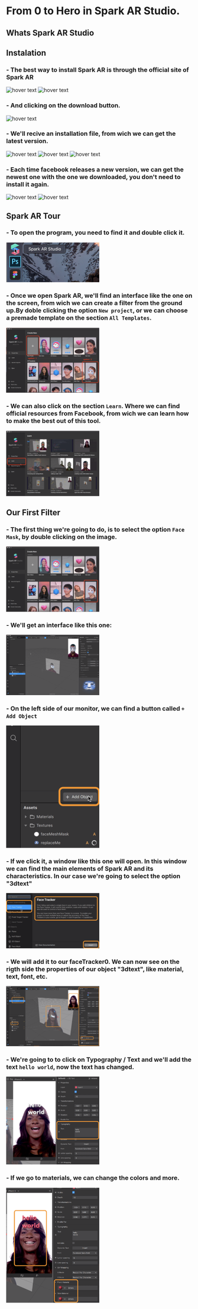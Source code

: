 # From 0 to Hero in Spark AR Studio.

## Whats Spark AR Studio

## Instalation


### - The best way to install Spark AR is through the official site of Spark AR 

<img src="https://scontent.fmex28-1.fna.fbcdn.net/v/t1.0-9/126960393_3623312641081717_5452165124711328985_o.jpg?_nc_cat=106&ccb=2&_nc_sid=0debeb&_nc_eui2=AeHZGtMOWcxhC0XhraUwDR04CWDYxCpUX0EJYNjEKlRfQRAxZUvmnLeqJjiUIsE--y-5Dk_75UWprGLrxnTe2hp7&_nc_ohc=iRQTLNBPtRUAX8iY7sk&_nc_ht=scontent.fmex28-1.fna&oh=a0205bdb078e0c48f4950bd3f9eaa6dd&oe=5FE4AFBC" width="50%" title="hover text" style="{display: block; margin-left: auto; margin-right: auto;}">
<img src="https://scontent.fmex28-1.fna.fbcdn.net/v/t1.0-9/127222249_3623312734415041_3586981490384962_o.jpg?_nc_cat=103&ccb=2&_nc_sid=0debeb&_nc_eui2=AeH6rlR0RtCYyUUGKX3bxNiWb8kqzEj0WypvySrMSPRbKm6jMqYE37WT7LC557FrELT-Snugf7gTKSz271ca8pNq&_nc_ohc=ii5IkfNRxAUAX89Uil5&_nc_ht=scontent.fmex28-1.fna&oh=1b94e5e4787de1cd2838c201ba0a9eb1&oe=5FE50273" width="50%" title="hover text">

### - And clicking on the download button. 

<img src="https://scontent.fmex28-1.fna.fbcdn.net/v/t1.0-9/126857463_3623312654415049_3692519349257280835_o.jpg?_nc_cat=103&ccb=2&_nc_sid=0debeb&_nc_eui2=AeGcwNpCVJP0dyAYN9weyRH9NmlnjWYBKig2aWeNZgEqKO_S4ntxS3z4MrCTa-k1RVF8p0w-HcwcFAZ_PX1ZXeCy&_nc_ohc=7-pmof_GfpgAX_Poe2M&_nc_ht=scontent.fmex28-1.fna&oh=bf23072ae5b888e7608399b2779b3b8b&oe=5FE448CB" width="50%" title="hover text">

### - We'll recive an installation file, from wich we can get the latest version.  

<img src="https://scontent.fmex28-1.fna.fbcdn.net/v/t1.0-9/126885078_3623312611081720_3596400700792248055_o.jpg?_nc_cat=103&ccb=2&_nc_sid=0debeb&_nc_eui2=AeG-Uj3ihAYSRZBs8x4gsoziE1_CaZ5IVtoTX8JpnkhW2tyDukklUiFcYbVKkJ21-13Qzw5C3ZfyIrjf-l4nA_3t&_nc_ohc=jLHQY9tRkHcAX-Khr5j&_nc_ht=scontent.fmex28-1.fna&oh=673edbe040049b6036645eb1e4633f1d&oe=5FE46D15" width="50%" title="hover text">
<img src="https://scontent.fmex28-1.fna.fbcdn.net/v/t1.0-9/127887680_3623312581081723_1097289638704730477_o.jpg?_nc_cat=109&ccb=2&_nc_sid=0debeb&_nc_eui2=AeHsbCjQUV5ri8wkj_8I44w0vyw3jnyZ0Du_LDeOfJnQO-XowgCt-MK2LPIWG3K0NotqKsImphE9ZbWF7n_fluSX&_nc_ohc=iRTAs5XfxdUAX8C5T2J&_nc_ht=scontent.fmex28-1.fna&oh=d1f22536b2b22f105ceb83ad1a25e75d&oe=5FE2ADCE" width="50%" title="hover text">
<img src="https://scontent.fmex28-1.fna.fbcdn.net/v/t1.0-9/126409509_3623312564415058_5022380160202443500_n.jpg?_nc_cat=110&ccb=2&_nc_sid=0debeb&_nc_eui2=AeGH9M4vYd-_phFAJP0GxjPXh7Zw9KOrMMGHtnD0o6swwWGeb9YTJCjLeNI3Sf3YurxWL8hsMrbAmRto2uSRyBCD&_nc_ohc=2ra1w8F7Za0AX_GqY4g&_nc_ht=scontent.fmex28-1.fna&oh=45985f0f557464221eb8af787d7bf271&oe=5FE46A91" width="50%" title="hover text">

### - Each time facebook releases a new version, we can get the newest one with the one we downloaded, you don't need to install it again.

<img src="https://scontent.fmex28-1.fna.fbcdn.net/v/l/t1.0-9/126863002_3623312584415056_7547696192321927761_n.jpg?_nc_cat=104&ccb=2&_nc_sid=0debeb&_nc_eui2=AeEkL25duK2e8LfgIHa-_uSyWWYWJ_vhNNNZZhYn--E00_uipsLFpJW-_ArW2WOkvT2QMQWkOtifM_14gyXGXazl&_nc_ohc=FynudqrtobYAX-xlTLA&_nc_ht=scontent.fmex28-1.fna&oh=7acac1f6ec38cd71737834737c77ef66&oe=5FE557A7" width="50%" title="hover text">
<img src="https://scontent.fmex28-1.fna.fbcdn.net/v/t1.0-9/126266478_3623312671081714_3256003376000252517_o.jpg?_nc_cat=100&ccb=2&_nc_sid=0debeb&_nc_eui2=AeHMCE8cSbMCz9RSKi8zDx0Zioi93jIqXsyKiL3eMipezBO3LzZ_APHILewcNx-TnMMMf7cx47FPz5YeylW4088V&_nc_ohc=d9VelXxvkFAAX8pApqt&_nc_ht=scontent.fmex28-1.fna&oh=da437e3f1b704f80b9c10269ceaf262d&oe=5FE5F08E" width="50%" title="hover text">


## Spark AR Tour

### - To open the program, you need to find it and double click it.


<img src="https://github.com/L3ts-H4ck/CommunityChallenge-Spark/blob/master/tutorials/intro-sources/02-intro.png?raw=true" width="50%" title="hover text">


### - Once we open Spark AR, we'll find an interface like the one on the screen, from wich we can create a filter from the ground up.By doble clicking the option ```New project```, or we can choose a premade template on the section ```All Templates```.


<img src="https://github.com/L3ts-H4ck/CommunityChallenge-Spark/blob/master/tutorials/intro-sources/03-intro.png?raw=true" width="50%" title="hover text">


### - We can also click on the section ```Learn```. Where we can find official resources from Facebook, from wich we can learn how to make the best out of this tool.


<img src="https://github.com/L3ts-H4ck/CommunityChallenge-Spark/blob/master/tutorials/intro-sources/04-intro.png?raw=true" width="50%" title="hover text">


## Our First Filter

### - The first thing we're going to do, is to select the option ``` Face Mask ```, by double clicking on the image.

<img src="https://github.com/L3ts-H4ck/CommunityChallenge-Spark/blob/master/tutorials/intro-sources/05-intro.png?raw=true" width="50%" title="hover text">

### - We'll get an interface like this one:

<img src="https://github.com/L3ts-H4ck/CommunityChallenge-Spark/blob/master/tutorials/intro-sources/06-intro.png?raw=true" width="50%" title="hover text">


### - On the left side of our monitor, we can find a button called ``` + Add Object ``` 


<img src="https://github.com/L3ts-H4ck/CommunityChallenge-Spark/blob/master/tutorials/intro-sources/08-intro.png?raw=true" width="50%" title="hover text">

### - If we click it, a window like this one will open. In this window we can find the main elements of Spark AR and its characteristics. In our case we're going to select the option "3dtext"

<img src="https://github.com/L3ts-H4ck/CommunityChallenge-Spark/blob/master/tutorials/intro-sources/09-intro.png?raw=true" width="50%" title="hover text">

### - We will add it to our faceTracker0. We can now see on the rigth side the properties of our object "3dtext", like material, text, font, etc.

<img src="https://github.com/L3ts-H4ck/CommunityChallenge-Spark/blob/master/tutorials/intro-sources/10-intro.png?raw=true" width="50%" title="hover text">

### - We're going to to click on Typography / Text and we'll add the text ``` hello world ```, now the text has changed.

<img src="https://github.com/L3ts-H4ck/CommunityChallenge-Spark/blob/master/tutorials/intro-sources/11-intro.png?raw=true" width="50%" title="hover text">

### - If we go to materials, we can change the colors and more.

<img src="https://github.com/L3ts-H4ck/CommunityChallenge-Spark/blob/master/tutorials/intro-sources/12-intro.png?raw=true" width="50%" title="hover text">
